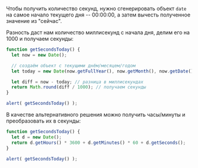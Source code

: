 Чтобы получить количество секунд, нужно сгенерировать объект `date` на самое начало текущего дня -- 00:00:00, а затем вычесть полученное значение из "сейчас".

Разность даст нам количество миллисекунд с начала дня, делим его на 1000 и получаем секунды:

```js run
function getSecondsToday() {
  let now = new Date();

  // создаём объект с текущими днём/месяцем/годом
  let today = new Date(now.getFullYear(), now.getMonth(), now.getDate());

  let diff = now - today; // разница в миллисекундах
  return Math.round(diff / 1000); // получаем секунды
}

alert( getSecondsToday() );
```

В качестве альтернативного решения можно получить часы/минуты и преобразовать их в секунды:

```js run
function getSecondsToday() {
  let d = new Date();
  return d.getHours() * 3600 + d.getMinutes() * 60 + d.getSeconds();
}

alert( getSecondsToday() );
```
